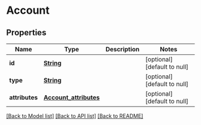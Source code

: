 # Account
## Properties

Name | Type | Description | Notes
------------ | ------------- | ------------- | -------------
**id** | [**String**](string.md) |  | [optional] [default to null]
**type** | [**String**](string.md) |  | [optional] [default to null]
**attributes** | [**Account_attributes**](Account_attributes.md) |  | [optional] [default to null]

[[Back to Model list]](../README.md#documentation-for-models) [[Back to API list]](../README.md#documentation-for-api-endpoints) [[Back to README]](../README.md)

